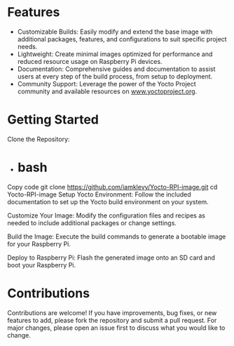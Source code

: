 # Features
- Customizable Builds: Easily modify and extend the base image with additional packages, features, and configurations to suit specific project needs.
- Lightweight: Create minimal images optimized for performance and reduced resource usage on Raspberry Pi devices.
- Documentation: Comprehensive guides and documentation to assist users at every step of the build process, from setup to deployment.
- Community Support: Leverage the power of the Yocto Project community and available resources on www.yoctoproject.org.

# Getting Started
Clone the Repository:
- # bash
Copy code
git clone https://github.com/iamklevy/Yocto-RPI-image.git
cd Yocto-RPI-image
Setup Yocto Environment:
Follow the included documentation to set up the Yocto build environment on your system.

Customize Your Image:
Modify the configuration files and recipes as needed to include additional packages or change settings.

Build the Image:
Execute the build commands to generate a bootable image for your Raspberry Pi.

Deploy to Raspberry Pi:
Flash the generated image onto an SD card and boot your Raspberry Pi.

# Contributions
Contributions are welcome! If you have improvements, bug fixes, or new features to add, please fork the repository and submit a pull request. For major changes, please open an issue first to discuss what you would like to change.
